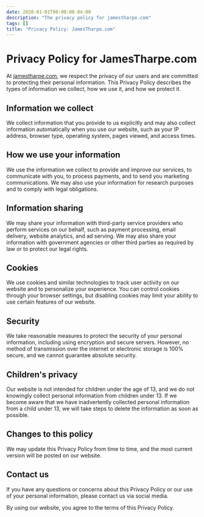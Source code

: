 ```yaml
---
date: 2020-01-01T00:00:00-04:00
description: "The privacy policy for jamestharpe.com"
tags: []
title: "Privacy Policy: JamesTharpe.com"
---
```


# Privacy Policy for JamesTharpe.com

At [jamestharpe.com](http://www.jamestharpe.com/), we respect the privacy of our users and are committed to protecting their personal information. This Privacy Policy describes the types of information we collect, how we use it, and how we protect it.

## Information we collect

We collect information that you provide to us explicitly and may also collect information automatically when you use our website, such as your IP address, browser type, operating system, pages viewed, and access times.

## How we use your information

We use the information we collect to provide and improve our services, to communicate with you, to process payments, and to send you marketing communications. We may also use your information for research purposes and to comply with legal obligations.

## Information sharing

We may share your information with third-party service providers who perform services on our behalf, such as payment processing, email delivery, website analytics, and ad serving. We may also share your information with government agencies or other third parties as required by law or to protect our legal rights.

## Cookies

We use cookies and similar technologies to track user activity on our website and to personalize your experience. You can control cookies through your browser settings, but disabling cookies may limit your ability to use certain features of our website.

## Security

We take reasonable measures to protect the security of your personal information, including using encryption and secure servers. However, no method of transmission over the internet or electronic storage is 100% secure, and we cannot guarantee absolute security.

## Children's privacy

Our website is not intended for children under the age of 13, and we do not knowingly collect personal information from children under 13. If we become aware that we have inadvertently collected personal information from a child under 13, we will take steps to delete the information as soon as possible.

## Changes to this policy

We may update this Privacy Policy from time to time, and the most current version will be posted on our website.

## Contact us

If you have any questions or concerns about this Privacy Policy or our use of your personal information, please contact us via social media.

By using our website, you agree to the terms of this Privacy Policy.
